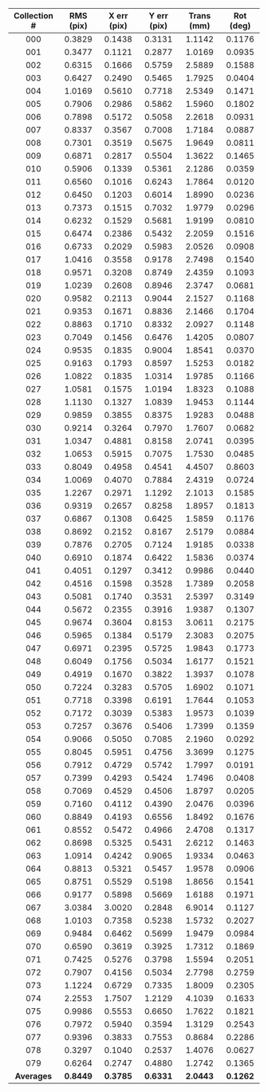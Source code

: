 
| Collection # | RMS (pix) | X err (pix) | Y err (pix) | Trans (mm) | Rot (deg) |
| :-------------: | :---: | :---: | :---: | :---: | :---: |
|     000      |   0.3829  |    0.1438   |    0.3131   |   1.1142   |   0.1176  |
|     001      |   0.3477  |    0.1121   |    0.2877   |   1.0169   |   0.0935  |
|     002      |   0.6315  |    0.1666   |    0.5759   |   2.5889   |   0.1588  |
|     003      |   0.6427  |    0.2490   |    0.5465   |   1.7925   |   0.0404  |
|     004      |   1.0169  |    0.5610   |    0.7718   |   2.5349   |   0.1471  |
|     005      |   0.7906  |    0.2986   |    0.5862   |   1.5960   |   0.1802  |
|     006      |   0.7898  |    0.5172   |    0.5058   |   2.2618   |   0.0931  |
|     007      |   0.8337  |    0.3567   |    0.7008   |   1.7184   |   0.0887  |
|     008      |   0.7301  |    0.3519   |    0.5675   |   1.9649   |   0.0811  |
|     009      |   0.6871  |    0.2817   |    0.5504   |   1.3622   |   0.1465  |
|     010      |   0.5906  |    0.1339   |    0.5361   |   2.1286   |   0.0359  |
|     011      |   0.6560  |    0.1016   |    0.6243   |   1.7864   |   0.0120  |
|     012      |   0.6450  |    0.1203   |    0.6014   |   1.8990   |   0.0236  |
|     013      |   0.7373  |    0.1515   |    0.7032   |   1.9779   |   0.0296  |
|     014      |   0.6232  |    0.1529   |    0.5681   |   1.9199   |   0.0810  |
|     015      |   0.6474  |    0.2386   |    0.5432   |   2.2059   |   0.1516  |
|     016      |   0.6733  |    0.2029   |    0.5983   |   2.0526   |   0.0908  |
|     017      |   1.0416  |    0.3558   |    0.9178   |   2.7498   |   0.1540  |
|     018      |   0.9571  |    0.3208   |    0.8749   |   2.4359   |   0.1093  |
|     019      |   1.0239  |    0.2608   |    0.8946   |   2.3747   |   0.0681  |
|     020      |   0.9582  |    0.2113   |    0.9044   |   2.1527   |   0.1168  |
|     021      |   0.9353  |    0.1671   |    0.8836   |   2.1466   |   0.1704  |
|     022      |   0.8863  |    0.1710   |    0.8332   |   2.0927   |   0.1148  |
|     023      |   0.7049  |    0.1456   |    0.6476   |   1.4205   |   0.0807  |
|     024      |   0.9535  |    0.1835   |    0.9004   |   1.8541   |   0.0370  |
|     025      |   0.9163  |    0.1793   |    0.8597   |   1.5253   |   0.0182  |
|     026      |   1.0822  |    0.1835   |    1.0314   |   1.9785   |   0.1166  |
|     027      |   1.0581  |    0.1575   |    1.0194   |   1.8323   |   0.1088  |
|     028      |   1.1130  |    0.1327   |    1.0839   |   1.9453   |   0.1144  |
|     029      |   0.9859  |    0.3855   |    0.8375   |   1.9283   |   0.0488  |
|     030      |   0.9214  |    0.3264   |    0.7970   |   1.7607   |   0.0682  |
|     031      |   1.0347  |    0.4881   |    0.8158   |   2.0741   |   0.0395  |
|     032      |   1.0653  |    0.5915   |    0.7075   |   1.7530   |   0.0485  |
|     033      |   0.8049  |    0.4958   |    0.4541   |   4.4507   |   0.8603  |
|     034      |   1.0069  |    0.4070   |    0.7884   |   2.4319   |   0.0724  |
|     035      |   1.2267  |    0.2971   |    1.1292   |   2.1013   |   0.1585  |
|     036      |   0.9319  |    0.2657   |    0.8258   |   1.8957   |   0.1813  |
|     037      |   0.6867  |    0.1308   |    0.6425   |   1.5859   |   0.1176  |
|     038      |   0.8692  |    0.2152   |    0.8167   |   2.5179   |   0.0884  |
|     039      |   0.7876  |    0.2705   |    0.7124   |   1.9185   |   0.0338  |
|     040      |   0.6910  |    0.1874   |    0.6422   |   1.5836   |   0.0374  |
|     041      |   0.4051  |    0.1297   |    0.3412   |   0.9986   |   0.0440  |
|     042      |   0.4516  |    0.1598   |    0.3528   |   1.7389   |   0.2058  |
|     043      |   0.5081  |    0.1740   |    0.3531   |   2.5397   |   0.3149  |
|     044      |   0.5672  |    0.2355   |    0.3916   |   1.9387   |   0.1307  |
|     045      |   0.9674  |    0.3604   |    0.8153   |   3.0611   |   0.2175  |
|     046      |   0.5965  |    0.1384   |    0.5179   |   2.3083   |   0.2075  |
|     047      |   0.6971  |    0.2395   |    0.5725   |   1.9843   |   0.1773  |
|     048      |   0.6049  |    0.1756   |    0.5034   |   1.6177   |   0.1521  |
|     049      |   0.4919  |    0.1670   |    0.3822   |   1.3937   |   0.1078  |
|     050      |   0.7224  |    0.3283   |    0.5705   |   1.6902   |   0.1071  |
|     051      |   0.7718  |    0.3398   |    0.6191   |   1.7644   |   0.1053  |
|     052      |   0.7172  |    0.3039   |    0.5383   |   1.9573   |   0.1039  |
|     053      |   0.7257  |    0.3676   |    0.5406   |   1.7399   |   0.1359  |
|     054      |   0.9066  |    0.5050   |    0.7085   |   2.1960   |   0.0292  |
|     055      |   0.8045  |    0.5951   |    0.4756   |   3.3699   |   0.1275  |
|     056      |   0.7912  |    0.4729   |    0.5742   |   1.7997   |   0.0191  |
|     057      |   0.7399  |    0.4293   |    0.5424   |   1.7496   |   0.0408  |
|     058      |   0.7069  |    0.4529   |    0.4506   |   1.8797   |   0.0205  |
|     059      |   0.7160  |    0.4112   |    0.4390   |   2.0476   |   0.0396  |
|     060      |   0.8849  |    0.4193   |    0.6556   |   1.8492   |   0.1676  |
|     061      |   0.8552  |    0.5472   |    0.4966   |   2.4708   |   0.1317  |
|     062      |   0.8698  |    0.5325   |    0.5431   |   2.6212   |   0.1463  |
|     063      |   1.0914  |    0.4242   |    0.9065   |   1.9334   |   0.0463  |
|     064      |   0.8813  |    0.5321   |    0.5457   |   1.9578   |   0.0906  |
|     065      |   0.8751  |    0.5529   |    0.5198   |   1.8656   |   0.1541  |
|     066      |   0.9177  |    0.5898   |    0.5669   |   1.6188   |   0.1971  |
|     067      |   3.0384  |    3.0020   |    0.2848   |   6.9014   |   0.1127  |
|     068      |   1.0103  |    0.7358   |    0.5238   |   1.5732   |   0.2027  |
|     069      |   0.9484  |    0.6462   |    0.5699   |   1.9479   |   0.0984  |
|     070      |   0.6590  |    0.3619   |    0.3925   |   1.7312   |   0.1869  |
|     071      |   0.7425  |    0.5276   |    0.3798   |   1.5594   |   0.2051  |
|     072      |   0.7907  |    0.4156   |    0.5034   |   2.7798   |   0.2759  |
|     073      |   1.1224  |    0.6729   |    0.7335   |   1.8009   |   0.2305  |
|     074      |   2.2553  |    1.7507   |    1.2129   |   4.1039   |   0.1633  |
|     075      |   0.9986  |    0.5553   |    0.6650   |   1.7622   |   0.1821  |
|     076      |   0.7972  |    0.5940   |    0.3594   |   1.3129   |   0.2543  |
|     077      |   0.9396  |    0.3833   |    0.7553   |   0.8684   |   0.2286  |
|     078      |   0.3297  |    0.1040   |    0.2537   |   1.4076   |   0.0627  |
|     079      |   0.6264  |    0.2747   |    0.4880   |   1.2742   |   0.1365  |
|   **Averages**   |   **0.8449**  |    **0.3785**   |    **0.6331**   |   **2.0443**   |   **0.1262**  |
